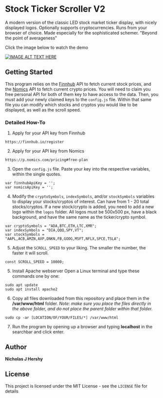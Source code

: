 # Stock Ticker Scroller V2

A modern version of the classic LED stock market ticker display, with nicely displayed logos. Optionally supports cryptocurrencies. Runs from your browser of choice. Made especially for the sophisticated schemer. "Beyond the point of averageness"

Click the image below to watch the demo

[![IMAGE ALT TEXT HERE](https://img.youtube.com/vi/ezBPnoTSzWU/0.jpg)](https://www.youtube.com/watch?v=ezBPnoTSzWU)

## Getting Started

This program relies on the [Finnhub](https://finnhub.io/) API to fetch current stock prices, and the [Nomics](https://nomics.com/) API to fetch current crypto prices. You will need to claim you free personal API for both of them key to have access to the data. Then, you must add your newly claimed keys to the `config.js` file. Within that same file you can modify which stocks and cryptos you would like to be displayed, as well as the scroll speed.

### Detailed How-To

1. Apply for your API key from Finnhub

```
https://finnhub.io/register
```

2. Apply for your API key from Nomics

```
https://p.nomics.com/pricing#free-plan
```

3. Open the `config.js` file. Paste your key into the respective variables, within the single quotes.

```
var finnhubApiKey = '';
var nomicsApiKey = '';
```

4. Modify the `cryptoSymbols`, `indexSymbols`, and/or `stockSymbols` variables to display your stocks/cryptos of interest. Can have from 1 - 20 total stocks/cryptos. If a new stock/crypto is added, you need to add a new logo within the `logos` folder. All logos must be 500x500 px, have a black background, and have the same name as the ticker/crypto symbol.

```
var cryptoSymbols = "ADA,BTC,ETH,LTC,XMR";
var indexSymbols = "DIA,QQQ,SPY,VT";
var stockSymbols = "AAPL,ACB,AMZN,AXP,DNKN,FB,GOOG,MSFT,NFLX,SPCE,TSLA";
```

5. Adjust the `SCROLL_SPEED` to your liking. The smaller the number, the faster it will scroll. 

```
const SCROLL_SPEED = 10000;
```

5. Install Apache webserver
Open a Linux terminal and type these commands one by one:

```
sudo apt update
sudo apt install apache2
```

6. Copy all files downloaded from this repository and place them in the **/var/www/html** folder.
*Note: make sure you place the files directly in the above folder, and do not place the parent folder within that folder.*

```
sudo cp -ar [LOCATION/OF/YOUR/FILES/*] /var/www/html
```

7. Run the program by opening up a browser and typing **localhost** in the searchbar and click enter.

## Author

 **Nicholas J Hershy**

## License

This project is licensed under the MIT License - see the `LICENSE` file for details

